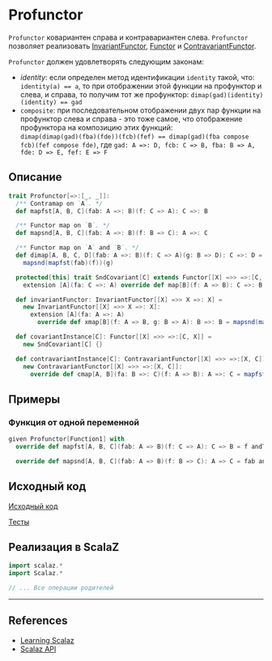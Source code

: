 # Profunctor

`Profunctor` ковариантен справа и контравариантен слева.
`Profunctor` позволяет реализовать [InvariantFunctor](../monad/invariant-functor), [Functor](../monad/functor) 
и [ContravariantFunctor](../monad/contravariant-functor).

`Profunctor` должен удовлетворять следующим законам:
- _identity_: если определен метод идентификации `identity` такой, что: `identity(a) == a`, то при отображении этой функции
  на профунктор и слева, и справа, то получим тот же профунктор: `dimap(gad)(identity)(identity) == gad`
- `composite`: при последовательном отображении двух пар функции на профунктор слева и справа - это тоже самое,
  что отображение профунктора на композицию этих функций:  
  `dimap(dimap(gad)(fba)(fde))(fcb)(fef) == dimap(gad)(fba compose fcb)(fef compose fde)`, где 
  `gad: A =>: D, fcb: C => B, fba: B => A, fde: D => E, fef: E => F`

  
## Описание

```scala
trait Profunctor[=>:[_, _]]:
  /** Contramap on `A`. */
  def mapfst[A, B, C](fab: A =>: B)(f: C => A): C =>: B

  /** Functor map on `B`. */
  def mapsnd[A, B, C](fab: A =>: B)(f: B => C): A =>: C

  /** Functor map on `A` and `B`. */
  def dimap[A, B, C, D](fab: A =>: B)(f: C => A)(g: B => D): C =>: D =
    mapsnd(mapfst(fab)(f))(g)

  protected[this] trait SndCovariant[C] extends Functor[[X] =>> =>:[C, X]]:
    extension [A](fa: C =>: A) override def map[B](f: A => B): C =>: B = mapsnd(fa)(f)

  def invariantFunctor: InvariantFunctor[[X] =>> X =>: X] =
    new InvariantFunctor[[X] =>> X =>: X]:
      extension [A](fa: A =>: A)
        override def xmap[B](f: A => B, g: B => A): B =>: B = mapsnd(mapfst(fa)(g))(f)

  def covariantInstance[C]: Functor[[X] =>> =>:[C, X]] =
    new SndCovariant[C] {}

  def contravariantInstance[C]: ContravariantFunctor[[X] =>> =>:[X, C]] =
    new ContravariantFunctor[[X] =>> =>:[X, C]]:
      override def cmap[A, B](fa: B =>: C)(f: A => B): A =>: C = mapfst(fa)(f)
```

## Примеры

### Функция от одной переменной

```scala
given Profunctor[Function1] with
  override def mapfst[A, B, C](fab: A => B)(f: C => A): C => B = f andThen fab

  override def mapsnd[A, B, C](fab: A => B)(f: B => C): A => C = fab andThen f
```

## Исходный код

[Исходный код](https://gitflic.ru/project/artemkorsakov/scalabook/blob?file=examples%2Fsrc%2Fmain%2Fscala%2Ftypeclass%2Farrow%2FProfunctor.scala&plain=1)

[Тесты](https://gitflic.ru/project/artemkorsakov/scalabook/blob?file=examples%2Fsrc%2Ftest%2Fscala%2Ftypeclass%2Farrow%2FProfunctorSuite.scala)


## Реализация в ScalaZ

```scala
import scalaz.*
import Scalaz.*

// ... Все операции родителей
```


---

## References

- [Learning Scalaz](http://eed3si9n.com/learning-scalaz/Arrow.html)
- [Scalaz API](https://javadoc.io/doc/org.scalaz/scalaz-core_3/7.3.6/scalaz/Profunctor.html)
